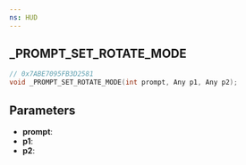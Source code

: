```yaml
---
ns: HUD
---
```

## _PROMPT_SET_ROTATE_MODE

```c
// 0x7ABE7095FB3D2581
void _PROMPT_SET_ROTATE_MODE(int prompt, Any p1, Any p2);
```

## Parameters
* **prompt**:
* **p1**:
* **p2**:
